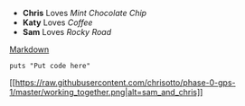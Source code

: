

* **Chris** Loves *Mint Chocolate Chip*
* **Katy** Loves *Coffee*
* **Sam** Loves *Rocky Road* 

[Markdown](https://en.wikipedia.org/wiki/Markdown)

`puts "Put code here"`

[[https://raw.githubusercontent.com/chrisotto/phase-0-gps-1/master/working_together.png|alt=sam_and_chris]]